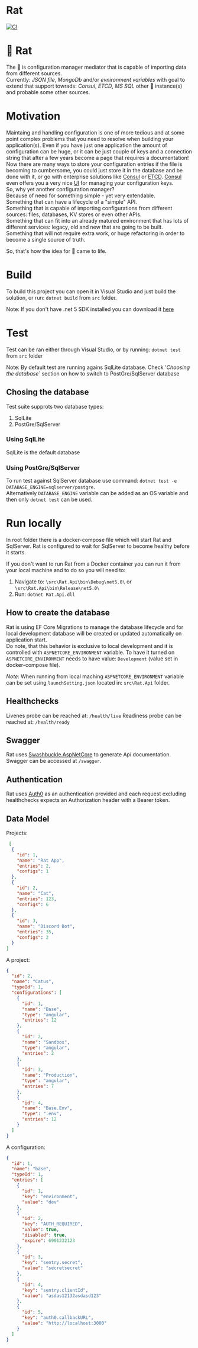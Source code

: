 # Rat
[![CI](https://github.com/throw-if-null/rat/actions/workflows/ci.yml/badge.svg)](https://github.com/throw-if-null/rat/actions/workflows/ci.yml) 

# :rat: Rat

The :rat: is configuration manager mediator that is capable of importing data from different sources.  
Currently: _JSON file_, _MongoDb_ and/or _evnironment variables_ with goal to extend that support towrads: _Consul_, _ETCD_, _MS SQL_ other :rat: instance(s) and probable some other sources.

# Motivation
Maintaing and handling configuration is one of more tedious and at some point complex problems that you need to resolve when building your application(s). Even if you have just one application the amount of configuration can be huge, or it can be just couple of keys and a connection string that after a few years become a page that requires a documentation!  
Now there are many ways to store your configuration entries if the file is becoming to cumbersome, you could just store it in the database and be done with it, or go with enterprise solutions like [Consul](https://www.consul.io/docs/agent/kv.html) or [ETCD](https://etcd.io/). [Consul](https://www.consul.io/docs/agent/kv.html) even offers you a very nice [UI](https://learn.hashicorp.com/consul/getting-started/ui) for managing your configuration keys.  
So, why yet another configuration manager?  
Because of need for something simple - yet very extendable.  
Something that can have a lifecycle of a "simple" API.  
Something that is capable of importing configurations from different sources: files, databases, KV stores or even other APIs.  
Something that can fit into an already matured environment that has lots of different services: legacy, old and new that are going to be built.  
Something that will not require extra work, or huge refactoring in order to become a single source of truth.  

So, that's how the idea for :rat: came to life. 

# Build

To build this project you can open it in Visual Studio and just build the solution, or run: `dotnet build` from `src` folder.

Note: If you don't have .net 5 SDK installed you can download it [here](https://dotnet.microsoft.com/download/dotnet/5.0)

# Test

Test can be ran either through Visual Studio, or by running: `dotnet test` from `src` folder

Note: By default test are running agains SqlLite database. Check '_Choosing the database_` section on how to switch to PostGre/SqlServer database

## Chosing the database

Test suite supprots two database types:
1. SqlLite
2. PostGre/SqlServer

### Using SqlLite

SqlLite is the default database

### Using PostGre/SqlServer

To run test against SqlServer database use command: `dotnet test -e DATABASE_ENGINE=sqlserver/postgre`.  
Alternatively `DATABASE_ENGINE` variable can be added as an OS variable and then only `dotnet test` can be used.

# Run locally

In root folder there is a docker-compose file which will start Rat and SqlServer. Rat is configured to wait for SqlServer to become healthy before it starts.

If you don't want to run Rat from a Docker container you can run it from your local machine and to do so you will need to:
1. Navigate to: `\src\Rat.Api\bin\Debug\net5.0\` or `\src\Rat.Api\bin\Release\net5.0\`
2. Run: `dotnet Rat.Api.dll`


## How to create the database

Rat is using EF Core Migrations to manage the database lifecycle and for local development database will be created or updated automatically on application start.  
Do note, that this behavior is exclusive to local development and it is controlled with `ASPNETCORE_ENVIRONMENT` variable. To have it turned on `ASPNETCORE_ENVIRONMENT` needs to have value: `Development` (value set in docker-compose file).  

_Note_: When running from local maching `ASPNETCORE_ENVIRONMENT` variable can be set using `launchSetting.json` located in: `src\Rat.Api` folder.

## Healthchecks

Livenes probe can be reached at: `/health/live`
Readiness probe can be reached at: `/health/ready`

## Swagger

Rat uses [Swashbuckle.AspNetCore](https://github.com/domaindrivendev/Swashbuckle.AspNetCore) to generate Api documentation.  
Swagger can be accessed at `/swagger`. 

## Authentication

Rat uses [Auth0](https://auth0.com/) as an authentication provided and each request excluding healthchecks expects an Authorization header with a Bearer token.

## Data Model
Projects:
```json
 [
  {
    "id": 1,
    "name": "Rat App",
    "entries": 2,
    "configs": 1
  },
  {
    "id": 2,
    "name": "Cat",
    "entries": 123,
    "configs": 6
  },
  {
    "id": 3,
    "name": "Discord Bot",
    "entries": 35,
    "configs": 2
  }
]
```
A project:
```json
{
  "id": 2,
  "name": "Catus",
  "typeId": 1,
  "configurations": [
    {
      "id": 1,
      "name": "Base",
      "type": "angular",
      "entries": 12
    },
    {
      "id": 2,
      "name": "Sandbox",
      "type": "angular",
      "entries": 2
    },
    {
      "id": 3,
      "name": "Production",
      "type": "angular",
      "entries": 7
    },
    {
      "id": 4,
      "name": "Base.Env",
      "type": ".env",
      "entries": 12
    }
  ]
}
```
A configuration:
```json
{
  "id": 1,
  "name": "base",
  "typeId": 1,
  "entries": [
    {
      "id": 1,
      "key": "environment",
      "value": "dev"
    },
    {
      "id": 2,
      "key": "AUTH_REQUIRED",
      "value": true,
      "disabled": true,
      "expire": 6901232123
    },
    {
      "id": 3,
      "key": "sentry.secret",
      "value": "secretsecret"
    },
    {
      "id": 4,
      "key": "sentry.clientId",
      "value": "asdas12132asdasd123"
    },
    {
      "id": 5,
      "key": "auth0.callbackURL",
      "value": "http://localhost:3000"
    }
  ]
}
```

